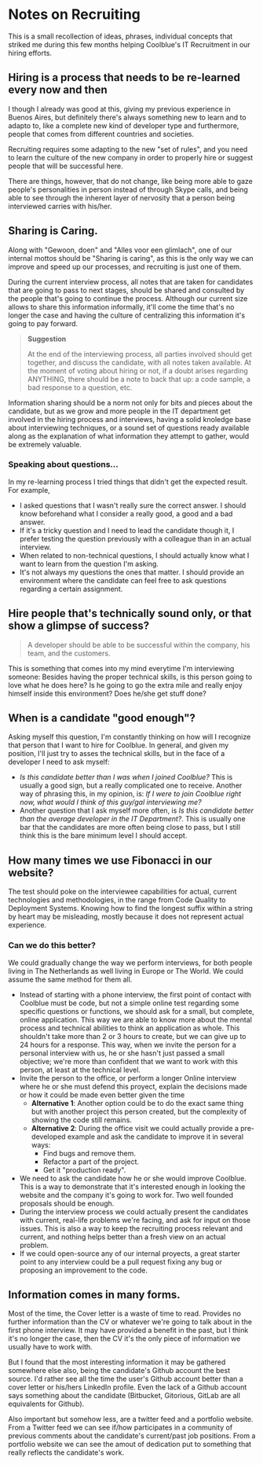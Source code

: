 # Notes on Recruiting

This is a small recollection of ideas, phrases, individual concepts that striked me during this few months helping Coolblue's IT Recruitment in our hiring efforts.

## Hiring is a process that needs to be re-learned every now and then

I though I already was good at this, giving my previous experience in Buenos Aires, but definitely there's always something new to learn and to adapto to, like a complete new kind of developer type and furthermore, people that comes from different countries and societies.

Recruiting requires some adapting to the new "set of rules", and you need to learn the culture of the new company in order to properly hire or suggest people that will be successful here. 

There are things, however, that do not change, like being more able to gaze people's personalities in person instead of through Skype calls, and being able to see through the inherent layer of nervosity that a person being interviewed carries with his/her.

## Sharing is Caring.

Along with "Gewoon, doen" and "Alles voor een glimlach", one of our internal mottos should be "Sharing is caring", as this is the only way we can improve and speed up our processes, and recruiting is just one of them.

During the current interview process, all notes that are taken for candidates that are going to pass to next stages, should be shared and consulted by the people that's going to continue the process. Although our current size allows to share this information informally, it'll come the time that's no longer the case and having the culture of centralizing this information it's going to pay forward.

> **Suggestion**
> 
> At the end of the interviewing process, all parties involved should get together, and discuss the candidate, with all notes taken available. At the moment of voting about hiring or not, if a doubt arises regarding ANYTHING, there should be a note to back that up: a code sample, a bad response to a question, etc.

Information sharing should be a norm not only for bits and pieces about the candidate, but as we grow and more people in the IT department get involved in the hiring process and interviews, having a solid knoledge base about interviewing techniques, or a sound set of questions ready available along as the explanation of what information they attempt to gather, would be extremely valuable.

### Speaking about questions...

In my re-learning process I tried things that didn't get the expected result.
For example, 

* I asked questions that I wasn't really sure the correct answer. I should know beforehand what I consider a really good, a good and a bad answer.
* If it's a tricky question and I need to lead the candidate though it, I prefer testing the question previously with a colleague than in an actual interview.
* When related to non-technical questions, I should actually know what I want to learn from the question I'm asking.
* It's not always my questions the ones that matter. I should provide an environment where the candidate can feel free to ask questions regarding a certain assignment.

## Hire people that's technically sound only, or that show a glimpse of success?
> A developer should be able to be successful within the company, his team, and the customers.

This is something that comes into my mind everytime I'm interviewing someone: Besides having the proper technical skills, is this person going to love what he does here? Is he going to go the extra mile and really enjoy himself inside this environment? Does he/she get stuff done?

## When is a candidate "good enough"?

Asking myself this question, I'm constantly thinking on how will I recognize that person that I want to hire for Coolblue. In general, and given my position, I'll just try to asses the technical skills, but in the face of a developer I need to ask myself:
* _Is this candidate better than I was when I joined Coolblue?_ This is usually a good sign, but a really complicated one to receive. Another way of phrasing this, in my opinion, is: _If I were to join Coolblue right now, what would I think of this guy/gal interviewing me?_
* Another question that I ask myself more often, is _Is this candidate better than the average developer in the IT Department?_. This is usually one bar that the candidates are more often being close to pass, but I still think this is the bare minimum level I should accept.

## How many times we use Fibonacci in our website?

The test should poke on the interviewee capabilities for actual, current technologies and methodologies, in the range from Code Quality to Deployment Systems. Knowing how to find the longest suffix within a string by heart may be misleading, mostly because it does not represent actual experience.

### Can we do this better?

We could gradually change the way we perform interviews, for both people living in The Netherlands as well living in Europe or The World. We could assume the same method for them all.

* Instead of starting with a phone interview, the first point of contact with Coolblue must be code, but not a simple online test regarding some specific questions or functions, we should ask for a small, but complete, online application. This way we are able to know more about the mental process and technical abilities to think an application as whole. This shouldn't take more than 2 or 3 hours to create, but we can give up to 24 hours for a response. This way, when we invite the person for a personal interview with us, he or she hasn't just passed a small objective; we're more than confident that we want to work with this person, at least at the technical level.
* Invite the person to the office, or perform a longer Online interview where he or she must defend this proyect, explain the decisions made or how it could be made even better given the time 
    * __Alternative 1__: Another option could be to do the exact same thing but with another project this person created, but the complexity of showing the code still remains.
    * __Alternative 2__: During the office visit we could actually provide a pre-developed example and ask the candidate to improve it in several ways:
        - Find bugs and remove them.
        - Refactor a part of the project.
        - Get it "production ready".
* We need to ask the candidate how he or she would improve Coolblue. This is a way to demonstrate that it's interested enough in looking the website and the company it's going to work for. Two well founded proposals should be enough.
* During the interview process we could actually present the candidates with current, real-life problems we're facing, and ask for input on those issues. This is also a way to keep the recruiting process relevant and current, and nothing helps better than a fresh view on an actual problem.
* If we could open-source any of our internal proyects, a great starter point to any interview could be a pull request fixing any bug or proposing an improvement to the code.

## Information comes in many forms.

Most of the time, the Cover letter is a waste of time to read. Provides no further information than the CV or whatever we're going to talk about in the first phone interview. It may have provided a benefit in the past, but I think it's no longer the case, then the CV it's the only piece of information we usually have to work with.

But I found that the most interesting information it may be gathered somewhere else also, being the candidate's Github account the best source. I'd rather see all the time the user's Github account better than a cover letter or his/hers LinkedIn profile. Even the lack of a Github account says something about the candidate (Bitbucket, Gitorious, GitLab are all equivalents for Github).

Also important but somehow less, are a twitter feed and a portfolio website. From a Twitter feed we can see if/how participates in a community of previous comments about the candidate's current/past job positions. From a portfolio website we can see the amout of dedication put to something that really reflects the candidate's work. 

